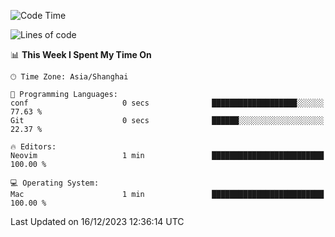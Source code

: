 <!--START_SECTION:waka-->
![Code Time](http://img.shields.io/badge/Code%20Time-1%2C765%20hrs%2025%20mins-blue)

![Lines of code](https://img.shields.io/badge/From%20Hello%20World%20I%27ve%20Written-284.3%20thousand%20lines%20of%20code-blue)

📊 **This Week I Spent My Time On** 

```text
🕑︎ Time Zone: Asia/Shanghai

💬 Programming Languages: 
conf                     0 secs              ███████████████████░░░░░░   77.63 % 
Git                      0 secs              ██████░░░░░░░░░░░░░░░░░░░   22.37 % 

🔥 Editors: 
Neovim                   1 min               █████████████████████████   100.00 % 

💻 Operating System: 
Mac                      1 min               █████████████████████████   100.00 % 
```


 Last Updated on 16/12/2023 12:36:14 UTC
<!--END_SECTION:waka-->
